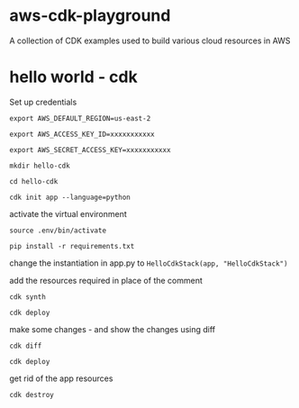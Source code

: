 # aws-cdk-playground
A collection of CDK examples used to build various cloud resources in AWS

# hello world - cdk

Set up credentials

`export AWS_DEFAULT_REGION=us-east-2`

`export AWS_ACCESS_KEY_ID=xxxxxxxxxxx`

`export AWS_SECRET_ACCESS_KEY=xxxxxxxxxxx`

`mkdir hello-cdk`

`cd hello-cdk`

`cdk init app --language=python`

activate the virtual environment

`source .env/bin/activate`

`pip install -r requirements.txt`

change the instantiation in app.py to
`HelloCdkStack(app, "HelloCdkStack")`

add the resources required in place of the comment

`cdk synth`

`cdk deploy`

make some changes - and show the changes using diff

`cdk diff`

`cdk deploy`

get rid of the app resources

`cdk destroy`
